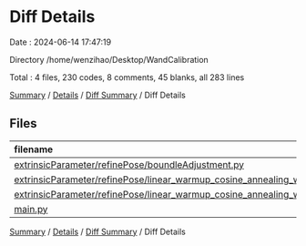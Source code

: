 # Diff Details

Date : 2024-06-14 17:47:19

Directory /home/wenzihao/Desktop/WandCalibration

Total : 4 files,  230 codes, 8 comments, 45 blanks, all 283 lines

[Summary](results.md) / [Details](details.md) / [Diff Summary](diff.md) / Diff Details

## Files
| filename | language | code | comment | blank | total |
| :--- | :--- | ---: | ---: | ---: | ---: |
| [extrinsicParameter/refinePose/boundleAdjustment.py](/extrinsicParameter/refinePose/boundleAdjustment.py) | Python | -14 | 4 | 2 | -8 |
| [extrinsicParameter/refinePose/linear_warmup_cosine_annealing_warm_restarts_weight_decay/__init__.py](/extrinsicParameter/refinePose/linear_warmup_cosine_annealing_warm_restarts_weight_decay/__init__.py) | Python | 4 | 0 | 1 | 5 |
| [extrinsicParameter/refinePose/linear_warmup_cosine_annealing_warm_restarts_weight_decay/lr_scheduler.py](/extrinsicParameter/refinePose/linear_warmup_cosine_annealing_warm_restarts_weight_decay/lr_scheduler.py) | Python | 239 | 4 | 42 | 285 |
| [main.py](/main.py) | Python | 1 | 0 | 0 | 1 |

[Summary](results.md) / [Details](details.md) / [Diff Summary](diff.md) / Diff Details